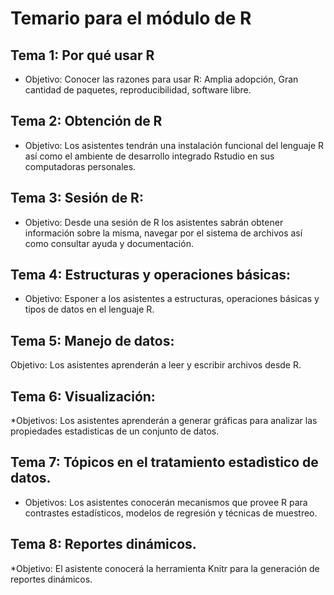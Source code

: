 # Temario para el módulo de R

## Tema 1: Por qué usar R
* Objetivo: Conocer las razones para usar R: Amplia adopción, Gran cantidad de paquetes, reproducibilidad, software libre.

## Tema 2:  Obtención de R 
* Objetivo: Los asistentes tendrán una instalación funcional del lenguaje R así como el ambiente de desarrollo integrado Rstudio en sus computadoras personales.

## Tema 3: Sesión de R: 
* Objetivo: Desde una sesión de R los asistentes sabrán obtener información sobre la misma, navegar por el sistema de archivos así como consultar ayuda y documentación.
 
## Tema 4: Estructuras y operaciones básicas:
* Objetivo: Esponer a los asistentes a estructuras, operaciones básicas y tipos de datos en el lenguaje R.

## Tema 5: Manejo de datos:
Objetivo: Los asistentes aprenderán a leer y escribir archivos desde R.

## Tema 6: Visualización:
*Objetivos: Los asistentes aprenderán a generar gráficas para analizar las propiedades estadisticas de un conjunto de datos.

## Tema 7: Tópicos en el tratamiento estadìstico de datos.
* Objetivos: Los asistentes conocerán mecanismos que provee R para contrastes estadísticos, modelos de regresión y técnicas de muestreo.

## Tema 8: Reportes dinámicos.
*Objetivo: El asistente conocerá la herramienta Knitr para la generación de reportes dinámicos.
